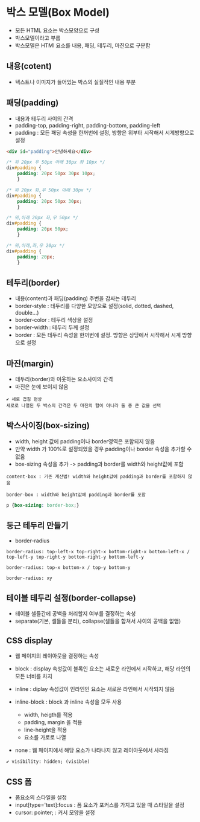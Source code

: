 # 박스 모델(Box Model)

- 모든 HTML 요소는 박스모양으로 구성
- 박스모델이라고 부름
- 박스모델은 HTMl 요소를 내용, 패딩, 테두리, 마진으로 구분함

## 내용(cotent)

- 텍스트나 이미지가 들어있는 박스의 실질적인 내용 부분

## 패딩(padding)

- 내용과 테두리 사이의 간격
- padding-top, padding-right, padding-bottom, padding-left
- padding : 모든 패딩 속성을 한꺼번에 설정, 방향은 위부터 시작해서 시계방향으로 설정

```html
<div id="padding">안녕하세요</div>
```

```css
/* 위 20px 우 50px 아래 30px 좌 10px */
div#padding {
    padding: 20px 50px 30px 10px;
    }

/* 위 20px 좌,우 50px 아래 30px */
div#padding {
    padding: 20px 50px 30px;
    }

/* 위,아래 20px 좌,우 50px */
div#padding {
    padding: 20px 50px;
    }

/* 위,아래,좌,우 20px */
div#padding {
    padding: 20px;
    }
```

## 테두리(border)

- 내용(content)과 패딩(padding) 주변을 감싸는 테두리
- border-style : 테두리를 다양한 모양으로 설정(solid, dotted, dashed, double...)
- border-color : 테두리 색상을 설정
- border-width : 테두리 두께 설정
- border : 모든 테두리 속성을 한꺼번에 설정. 방향은 상당에서 시작해서 시계 방향으로 설정

## 마진(margin)

- 테두리(border)와 이웃하는 요소사이의 간격
- 마진은 눈에 보이지 않음

```
✔️ 세로 겹침 현상
세로로 나열된 두 박스의 간격은 두 마진의 합이 아니라 둘 중 큰 값을 선택
```

## 박스사이징(box-sizing)

- width, height 값에 padding이나 border영역은 포함되지 않음
- 만약 width 가 100%로 설정되었을 경우 padding이나 border 속성을 추가할 수 없음
- box-sizing 속성을 추가 -> padding과 border를 width와 height값에 포함

```
content-box : 기존 계산법! width와 height값에 padding과 border를 포함하지 않음

border-box : width와 height값에 padding과 border를 포함
```

```css
p {box-sizing: border-box;}
```

## 둥근 테두리 만들기

- border-radius

```
border-radius: top-left-x top-right-x bottom-right-x bottom-left-x / top-left-y top-right-y bottom-right-y bottom-left-y

border-radius: top-x bottom-x / top-y bottom-y

border-radius: xy
```

## 테이블 테두리 설정(border-collapse)

- 테이블 셀들간에 공백을 처리할지 여부를 결정하는 속성
- separate(기본, 셀들을 분리), collapse(셀들을 합쳐서 사이의 공백을 없앰)

## CSS display

- 웹 페이지의 레이아웃을 결정하는 속성
- block : display 속성값이 블록인 요소는 새로운 라인에서 시작하고, 해당 라인의 모든 너비를 차지

- inline : diplay 속성값이 인라인인 요소는 새로운 라인에서 시작되지 않음

- inline-block : block 과 inline 속성을 모두 사용
    - width, heigth를 적용
    - padding, margin 을 적용
    - line-height을 적용
    - 요소를 가로로 나열

- none : 웹 페이지에서 해당 요소가 나타나지 않고 레이아웃에서 사라짐 
```
✔️ visibility: hidden; (visible)

```

## CSS 폼
- 폼요소의 스타일을 설정
- input[type='text]:focus : 폼 요소가 포커스를 가지고 있을 때 스타일을 설정
- cursor: pointer; : 커서 모양을 설정

